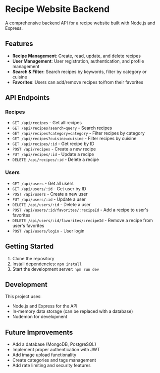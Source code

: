 # Recipe Website Backend

A comprehensive backend API for a recipe website built with Node.js and Express.

## Features

- **Recipe Management**: Create, read, update, and delete recipes
- **User Management**: User registration, authentication, and profile management
- **Search & Filter**: Search recipes by keywords, filter by category or cuisine
- **Favorites**: Users can add/remove recipes to/from their favorites

## API Endpoints

### Recipes

- `GET /api/recipes` - Get all recipes
- `GET /api/recipes?search=query` - Search recipes
- `GET /api/recipes?category=category` - Filter recipes by category
- `GET /api/recipes?cuisine=cuisine` - Filter recipes by cuisine
- `GET /api/recipes/:id` - Get recipe by ID
- `POST /api/recipes` - Create a new recipe
- `PUT /api/recipes/:id` - Update a recipe
- `DELETE /api/recipes/:id` - Delete a recipe

### Users

- `GET /api/users` - Get all users
- `GET /api/users/:id` - Get user by ID
- `POST /api/users` - Create a new user
- `PUT /api/users/:id` - Update a user
- `DELETE /api/users/:id` - Delete a user
- `POST /api/users/:id/favorites/:recipeId` - Add a recipe to user's favorites
- `DELETE /api/users/:id/favorites/:recipeId` - Remove a recipe from user's favorites
- `POST /api/users/login` - User login

## Getting Started

1. Clone the repository
2. Install dependencies: `npm install`
3. Start the development server: `npm run dev`

## Development

This project uses:
- Node.js and Express for the API
- In-memory data storage (can be replaced with a database)
- Nodemon for development

## Future Improvements

- Add a database (MongoDB, PostgreSQL)
- Implement proper authentication with JWT
- Add image upload functionality
- Create categories and tags management
- Add rate limiting and security features